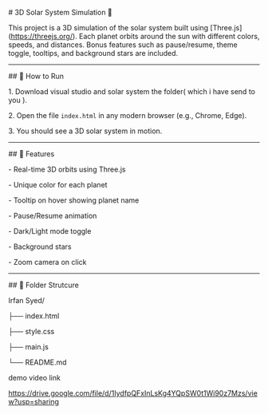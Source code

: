 \# 3D Solar System Simulation 🌌



This project is a 3D simulation of the solar system built using \[Three.js](https://threejs.org/). Each planet orbits around the sun with different colors, speeds, and distances. Bonus features such as pause/resume, theme toggle, tooltips, and background stars are included.



---



\## 🚀 How to Run



1\. Download visual studio and solar system the folder( which i have send to you ).

2\. Open the file `index.html` in any modern browser (e.g., Chrome, Edge).

3\. You should see a 3D solar system in motion.



---



\## 🔧 Features



\- Real-time 3D orbits using Three.js

\- Unique color for each planet

\- Tooltip on hover showing planet name

\- Pause/Resume animation

\- Dark/Light mode toggle

\- Background stars

\- Zoom camera on click



---



\## 📂 Folder Strutcure 



Irfan Syed/

├── index.html

├── style.css

├── main.js

└── README.md







demo video link



https://drive.google.com/file/d/1IydfpQFxInLsKg4YQpSW0t1Wi90z7Mzs/view?usp=sharing

